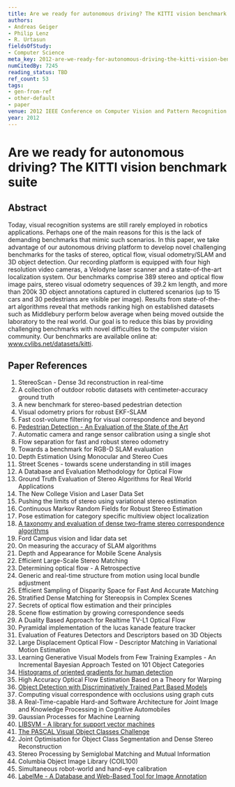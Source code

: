 ```yaml
---
title: Are we ready for autonomous driving? The KITTI vision benchmark suite
authors:
- Andreas Geiger
- Philip Lenz
- R. Urtasun
fieldsOfStudy:
- Computer Science
meta_key: 2012-are-we-ready-for-autonomous-driving-the-kitti-vision-benchmark-suite
numCitedBy: 7245
reading_status: TBD
ref_count: 53
tags:
- gen-from-ref
- other-default
- paper
venue: 2012 IEEE Conference on Computer Vision and Pattern Recognition
year: 2012
---
```


# Are we ready for autonomous driving? The KITTI vision benchmark suite

## Abstract

Today, visual recognition systems are still rarely employed in robotics applications. Perhaps one of the main reasons for this is the lack of demanding benchmarks that mimic such scenarios. In this paper, we take advantage of our autonomous driving platform to develop novel challenging benchmarks for the tasks of stereo, optical flow, visual odometry/SLAM and 3D object detection. Our recording platform is equipped with four high resolution video cameras, a Velodyne laser scanner and a state-of-the-art localization system. Our benchmarks comprise 389 stereo and optical flow image pairs, stereo visual odometry sequences of 39.2 km length, and more than 200k 3D object annotations captured in cluttered scenarios (up to 15 cars and 30 pedestrians are visible per image). Results from state-of-the-art algorithms reveal that methods ranking high on established datasets such as Middlebury perform below average when being moved outside the laboratory to the real world. Our goal is to reduce this bias by providing challenging benchmarks with novel difficulties to the computer vision community. Our benchmarks are available online at: www.cvlibs.net/datasets/kitti.

## Paper References

1. StereoScan - Dense 3d reconstruction in real-time
2. A collection of outdoor robotic datasets with centimeter-accuracy ground truth
3. A new benchmark for stereo-based pedestrian detection
4. Visual odometry priors for robust EKF-SLAM
5. Fast cost-volume filtering for visual correspondence and beyond
6. [Pedestrian Detection - An Evaluation of the State of the Art](2012-pedestrian-detection-an-evaluation-of-the-state-of-the-art)
7. Automatic camera and range sensor calibration using a single shot
8. Flow separation for fast and robust stereo odometry
9. Towards a benchmark for RGB-D SLAM evaluation
10. Depth Estimation Using Monocular and Stereo Cues
11. Street Scenes - towards scene understanding in still images
12. A Database and Evaluation Methodology for Optical Flow
13. Ground Truth Evaluation of Stereo Algorithms for Real World Applications
14. The New College Vision and Laser Data Set
15. Pushing the limits of stereo using variational stereo estimation
16. Continuous Markov Random Fields for Robust Stereo Estimation
17. Pose estimation for category specific multiview object localization
18. [A taxonomy and evaluation of dense two-frame stereo correspondence algorithms](2001-a-taxonomy-and-evaluation-of-dense-two-frame-stereo-correspondence-algorithms)
19. Ford Campus vision and lidar data set
20. On measuring the accuracy of SLAM algorithms
21. Depth and Appearance for Mobile Scene Analysis
22. Efficient Large-Scale Stereo Matching
23. Determining optical flow - A Retrospective
24. Generic and real-time structure from motion using local bundle adjustment
25. Efficient Sampling of Disparity Space for Fast And Accurate Matching
26. Stratified Dense Matching for Stereopsis in Complex Scenes
27. Secrets of optical flow estimation and their principles
28. Scene flow estimation by growing correspondence seeds
29. A Duality Based Approach for Realtime TV-L1 Optical Flow
30. Pyramidal implementation of the lucas kanade feature tracker
31. Evaluation of Features Detectors and Descriptors based on 3D Objects
32. Large Displacement Optical Flow - Descriptor Matching in Variational Motion Estimation
33. Learning Generative Visual Models from Few Training Examples - An Incremental Bayesian Approach Tested on 101 Object Categories
34. [Histograms of oriented gradients for human detection](2005-histograms-of-oriented-gradients-for-human-detection)
35. High Accuracy Optical Flow Estimation Based on a Theory for Warping
36. [Object Detection with Discriminatively Trained Part Based Models](2009-object-detection-with-discriminatively-trained-part-based-models)
37. Computing visual correspondence with occlusions using graph cuts
38. A Real-Time-capable Hard-and Software Architecture for Joint Image and Knowledge Processing in Cognitive Automobiles
39. Gaussian Processes for Machine Learning
40. [LIBSVM - A library for support vector machines](2011-libsvm-a-library-for-support-vector-machines)
41. [The PASCAL Visual Object Classes Challenge](2006-the-pascal-visual-object-classes-challenge)
42. Joint Optimisation for Object Class Segmentation and Dense Stereo Reconstruction
43. Stereo Processing by Semiglobal Matching and Mutual Information
44. Columbia Object Image Library (COIL100)
45. Simultaneous robot-world and hand-eye calibration
46. [LabelMe - A Database and Web-Based Tool for Image Annotation](2007-labelme-a-database-and-web-based-tool-for-image-annotation)
